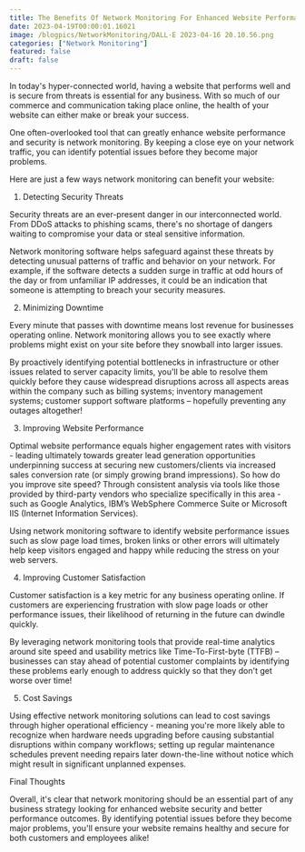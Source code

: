 ```yaml
---
title: The Benefits Of Network Monitoring For Enhanced Website Performance And Security
date: 2023-04-19T00:00:01.16021
image: /blogpics/NetworkMonitoring/DALL·E 2023-04-16 20.10.56.png
categories: ["Network Monitoring"]
featured: false
draft: false
---
```

In today's hyper-connected world, having a website that performs well and is secure from threats is essential for any business. With so much of our commerce and communication taking place online, the health of your website can either make or break your success.

One often-overlooked tool that can greatly enhance website performance and security is network monitoring. By keeping a close eye on your network traffic, you can identify potential issues before they become major problems.

Here are just a few ways network monitoring can benefit your website:

1. Detecting Security Threats

Security threats are an ever-present danger in our interconnected world. From DDoS attacks to phishing scams, there's no shortage of dangers waiting to compromise your data or steal sensitive information.

Network monitoring software helps safeguard against these threats by detecting unusual patterns of traffic and behavior on your network. For example, if the software detects a sudden surge in traffic at odd hours of the day or from unfamiliar IP addresses, it could be an indication that someone is attempting to breach your security measures.

2. Minimizing Downtime

Every minute that passes with downtime means lost revenue for businesses operating online. Network monitoring allows you to see exactly where problems might exist on your site before they snowball into larger issues.

By proactively identifying potential bottlenecks in infrastructure or other issues related to server capacity limits, you'll be able to resolve them quickly before they cause widespread disruptions across all aspects areas within the company such as billing systems; inventory management systems; customer support software platforms – hopefully preventing any outages altogether!

3. Improving Website Performance

Optimal website performance equals higher engagement rates with visitors - leading ultimately towards greater lead generation opportunities underpinning success at securing new customers/clients via increased sales conversion rate (or simply growing brand impressions). So how do you improve site speed? Through consistent analysis via tools like those provided by third-party vendors who specialize specifically in this area - such as Google Analytics, IBM’s WebSphere Commerce Suite or Microsoft IIS (Internet Information Services).

Using network monitoring software to identify website performance issues such as slow page load times, broken links or other errors will ultimately help keep visitors engaged and happy while reducing the stress on your web servers.

4. Improving Customer Satisfaction

Customer satisfaction is a key metric for any business operating online. If customers are experiencing frustration with slow page loads or other performance issues, their likelihood of returning in the future can dwindle quickly.

By leveraging network monitoring tools that provide real-time analytics around site speed and usability metrics like Time-To-First-byte (TTFB) – businesses can stay ahead of potential customer complaints by identifying these problems early enough to address quickly so that they don't get worse over time!

5. Cost Savings

Using effective network monitoring solutions can lead to cost savings through higher operational efficiency - meaning you're more likely able to recognize when hardware needs upgrading before causing substantial disruptions within company workflows; setting up regular maintenance schedules prevent needing repairs later down-the-line without notice which might result in significant unplanned expenses.
 
Final Thoughts

Overall, it's clear that network monitoring should be an essential part of any business strategy looking for enhanced website security and better performance outcomes. By identifying potential issues before they become major problems, you'll ensure your website remains healthy and secure for both customers and employees alike!